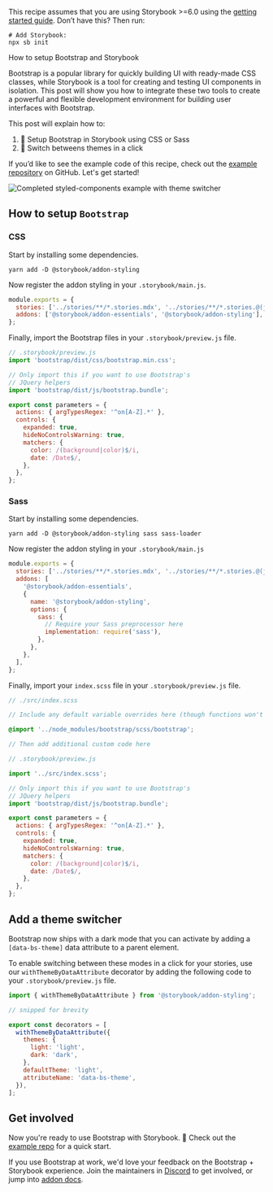 <div class="aside aside__no-top">

This recipe assumes that you are using Storybook >=6.0 using the [getting started guide](/docs/react/get-started/install). Don’t have this? Then run:

```shell
# Add Storybook:
npx sb init
```

</div>

<RecipeHeader>

How to setup Bootstrap and Storybook

</RecipeHeader>

Bootstrap is a popular library for quickly building UI with ready-made CSS classes, while Storybook is a tool for creating and testing UI components in isolation. This post will show you how to integrate these two tools to create a powerful and flexible development environment for building user interfaces with Bootstrap.

This post will explain how to:

1. 🔌 Setup Bootstrap in Storybook using CSS or Sass
2. 🎨 Switch betweens themes in a click

If you’d like to see the example code of this recipe, check out the [example repository]() on GitHub. Let's get started!

![Completed styled-components example with theme switcher]()

## How to setup `Bootstrap`

### CSS

Start by installing some dependencies.

```shell
yarn add -D @storybook/addon-styling
```

Now register the addon styling in your `.storybook/main.js`.

```js
module.exports = {
  stories: ['../stories/**/*.stories.mdx', '../stories/**/*.stories.@(js|jsx|ts|tsx)'],
  addons: ['@storybook/addon-essentials', '@storybook/addon-styling'],
};
```

Finally, import the Bootstrap files in your `.storybook/preview.js` file.

```js
// .storybook/preview.js
import 'bootstrap/dist/css/bootstrap.min.css';

// Only import this if you want to use Bootstrap's
// JQuery helpers
import 'bootstrap/dist/js/bootstrap.bundle';

export const parameters = {
  actions: { argTypesRegex: '^on[A-Z].*' },
  controls: {
    expanded: true,
    hideNoControlsWarning: true,
    matchers: {
      color: /(background|color)$/i,
      date: /Date$/,
    },
  },
};
```

### Sass

Start by installing some dependencies.

```shell
yarn add -D @storybook/addon-styling sass sass-loader
```

Now register the addon styling in your `.storybook/main.js`

```js
module.exports = {
  stories: ['../stories/**/*.stories.mdx', '../stories/**/*.stories.@(js|jsx|ts|tsx)'],
  addons: [
    '@storybook/addon-essentials',
    {
      name: '@storybook/addon-styling',
      options: {
        sass: {
          // Require your Sass preprocessor here
          implementation: require('sass'),
        },
      },
    },
  ],
};
```

Finally, import your `index.scss` file in your `.storybook/preview.js` file.

```scss
// ./src/index.scss

// Include any default variable overrides here (though functions won't be available)

@import '../node_modules/bootstrap/scss/bootstrap';

// Then add additional custom code here
```

```js
// .storybook/preview.js

import '../src/index.scss';

// Only import this if you want to use Bootstrap's
// JQuery helpers
import 'bootstrap/dist/js/bootstrap.bundle';

export const parameters = {
  actions: { argTypesRegex: '^on[A-Z].*' },
  controls: {
    expanded: true,
    hideNoControlsWarning: true,
    matchers: {
      color: /(background|color)$/i,
      date: /Date$/,
    },
  },
};
```

## Add a theme switcher

Bootstrap now ships with a dark mode that you can activate by adding a `[data-bs-theme]` data attribute to a parent element.

To enable switching between these modes in a click for your stories, use our `withThemeByDataAttribute` decorator by adding the following code to your `.storybook/preview.js` file.

```js
import { withThemeByDataAttribute } from '@storybook/addon-styling';

// snipped for brevity

export const decorators = [
  withThemeByDataAttribute({
    themes: {
      light: 'light',
      dark: 'dark',
    },
    defaultTheme: 'light',
    attributeName: 'data-bs-theme',
  }),
];
```

## Get involved

Now you're ready to use Bootstrap with Storybook. 🎉 Check out the [example repo]() for a quick start.

If you use Bootstrap at work, we'd love your feedback on the Bootstrap + Storybook experience. Join the maintainers in [Discord](https://discord.gg/storybook) to get involved, or jump into [addon docs](/docs/react/addons/introduction).

```

```
